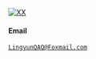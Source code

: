 [![XX](https://img.shields.io/badge/XX-github-blue?logo=github)](https://github.com/XX)

#### Email  
<code>LingyunQAQ@Foxmail.com</code>  
